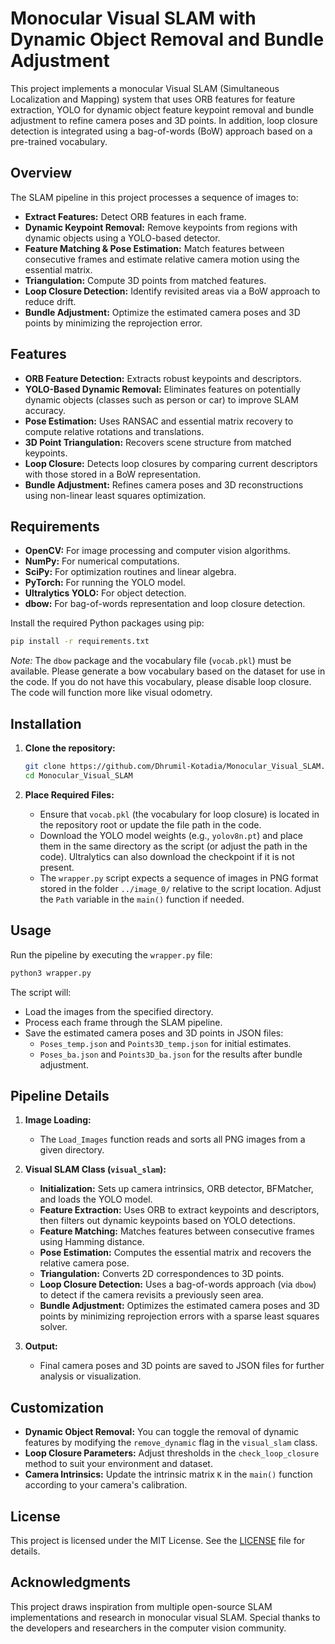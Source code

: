 # Monocular Visual SLAM with Dynamic Object Removal and Bundle Adjustment

This project implements a monocular Visual SLAM (Simultaneous Localization and Mapping) system that uses ORB features for feature extraction, YOLO for dynamic object feature keypoint removal and bundle adjustment to refine camera poses and 3D points. In addition, loop closure detection is integrated using a bag-of-words (BoW) approach based on a pre-trained vocabulary.

## Overview

The SLAM pipeline in this project processes a sequence of images to:
- **Extract Features:** Detect ORB features in each frame.
- **Dynamic Keypoint Removal:** Remove keypoints from regions with dynamic objects using a YOLO-based detector.
- **Feature Matching & Pose Estimation:** Match features between consecutive frames and estimate relative camera motion using the essential matrix.
- **Triangulation:** Compute 3D points from matched features.
- **Loop Closure Detection:** Identify revisited areas via a BoW approach to reduce drift.
- **Bundle Adjustment:** Optimize the estimated camera poses and 3D points by minimizing the reprojection error.

## Features

- **ORB Feature Detection:** Extracts robust keypoints and descriptors.
- **YOLO-Based Dynamic Removal:** Eliminates features on potentially dynamic objects (classes such as person or car) to improve SLAM accuracy.
- **Pose Estimation:** Uses RANSAC and essential matrix recovery to compute relative rotations and translations.
- **3D Point Triangulation:** Recovers scene structure from matched keypoints.
- **Loop Closure:** Detects loop closures by comparing current descriptors with those stored in a BoW representation.
- **Bundle Adjustment:** Refines camera poses and 3D reconstructions using non-linear least squares optimization.

## Requirements

- **OpenCV:** For image processing and computer vision algorithms.
- **NumPy:** For numerical computations.
- **SciPy:** For optimization routines and linear algebra.
- **PyTorch:** For running the YOLO model.
- **Ultralytics YOLO:** For object detection.
- **dbow:** For bag-of-words representation and loop closure detection.
  
Install the required Python packages using pip:

```bash
pip install -r requirements.txt
```

_Note:_ The `dbow` package and the vocabulary file (`vocab.pkl`) must be available. Please generate a bow vocabulary based on the dataset for use in the code. If you do not have this vocabulary, please disable loop closure. The code will function more like visual odometry.

## Installation

1. **Clone the repository:**

   ```bash
   git clone https://github.com/Dhrumil-Kotadia/Monocular_Visual_SLAM.git
   cd Monocular_Visual_SLAM
   ```

2. **Place Required Files:**

   - Ensure that `vocab.pkl` (the vocabulary for loop closure) is located in the repository root or update the file path in the code.
   - Download the YOLO model weights (e.g., `yolov8n.pt`) and place them in the same directory as the script (or adjust the path in the code). Ultralytics can also download the checkpoint if it is not present.
   - The `wrapper.py` script expects a sequence of images in PNG format stored in the folder `../image_0/` relative to the script location. Adjust the `Path` variable in the `main()` function if needed.

## Usage

Run the pipeline by executing the `wrapper.py` file:

```bash
python3 wrapper.py
```

The script will:
- Load the images from the specified directory.
- Process each frame through the SLAM pipeline.
- Save the estimated camera poses and 3D points in JSON files:
  - `Poses_temp.json` and `Points3D_temp.json` for initial estimates.
  - `Poses_ba.json` and `Points3D_ba.json` for the results after bundle adjustment.

## Pipeline Details

1. **Image Loading:**
   - The `Load_Images` function reads and sorts all PNG images from a given directory.

2. **Visual SLAM Class (`visual_slam`):**
   - **Initialization:** Sets up camera intrinsics, ORB detector, BFMatcher, and loads the YOLO model.
   - **Feature Extraction:** Uses ORB to extract keypoints and descriptors, then filters out dynamic keypoints based on YOLO detections.
   - **Feature Matching:** Matches features between consecutive frames using Hamming distance.
   - **Pose Estimation:** Computes the essential matrix and recovers the relative camera pose.
   - **Triangulation:** Converts 2D correspondences to 3D points.
   - **Loop Closure Detection:** Uses a bag-of-words approach (via `dbow`) to detect if the camera revisits a previously seen area.
   - **Bundle Adjustment:** Optimizes the estimated camera poses and 3D points by minimizing reprojection errors with a sparse least squares solver.

3. **Output:**
   - Final camera poses and 3D points are saved to JSON files for further analysis or visualization.

## Customization

- **Dynamic Object Removal:** You can toggle the removal of dynamic features by modifying the `remove_dynamic` flag in the `visual_slam` class.
- **Loop Closure Parameters:** Adjust thresholds in the `check_loop_closure` method to suit your environment and dataset.
- **Camera Intrinsics:** Update the intrinsic matrix `K` in the `main()` function according to your camera's calibration.

## License

This project is licensed under the MIT License. See the [LICENSE](LICENSE) file for details.

## Acknowledgments

This project draws inspiration from multiple open-source SLAM implementations and research in monocular visual SLAM. Special thanks to the developers and researchers in the computer vision community.
